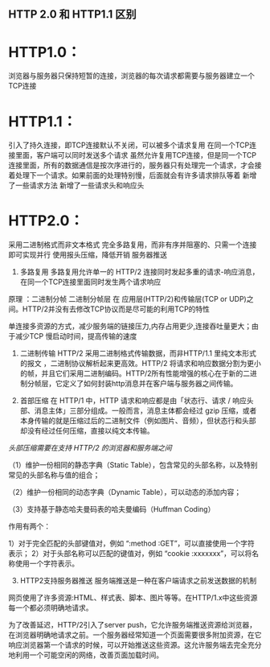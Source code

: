 ## HTTP 2.0 和 HTTP1.1 区别




# HTTP1.0：
浏览器与服务器只保持短暂的连接，浏览器的每次请求都需要与服务器建立一个TCP连接

# HTTP1.1：
引入了持久连接，即TCP连接默认不关闭，可以被多个请求复用
在同一个TCP连接里面，客户端可以同时发送多个请求
虽然允许复用TCP连接，但是同一个TCP连接里面，所有的数据通信是按次序进行的，服务器只有处理完一个请求，才会接着处理下一个请求。如果前面的处理特别慢，后面就会有许多请求排队等着
新增了一些请求方法
新增了一些请求头和响应头

# HTTP2.0：  
采用二进制格式而非文本格式
完全多路复用，而非有序并阻塞的、只需一个连接即可实现并行
使用报头压缩，降低开销
服务器推送











1. 多路复用
多路复用允许单一的 HTTP/2 连接同时发起多重的请求-响应消息，在同一个TCP连接里面同时发生两个请求响应

原理 ：二进制分帧
二进制分帧层 在 应用层(HTTP/2)和传输层(TCP or UDP)之间。HTTP/2并没有去修改TCP协议而是尽可能的利用TCP的特性

单连接多资源的方式，减少服务端的链接压力,内存占用更少,连接吞吐量更大；由于减少TCP 慢启动时间，提高传输的速度

1. 二进制传输
HTTP/2 采用二进制格式传输数据，而非HTTP/1.1 里纯文本形式的报文 ，二进制协议解析起来更高效。HTTP/2 将请求和响应数据分割为更小的帧，并且它们采用二进制编码。HTTP/2所有性能增强的核心在于新的二进制分帧层，它定义了如何封装http消息并在客户端与服务器之间传输。



2. 首部压缩
在 HTTP/1 中，HTTP 请求和响应都是由「状态行、请求 / 响应头部、消息主体」三部分组成。一般而言，消息主体都会经过 gzip 压缩，或者本身传输的就是压缩过后的二进制文件（例如图片、音频），但状态行和头部却没有经过任何压缩，直接以纯文本传输。

*头部压缩需要在支持 HTTP/2 的浏览器和服务端之间*

（1）维护一份相同的静态字典（Static Table），包含常见的头部名称，以及特别常见的头部名称与值的组合；

（2）维护一份相同的动态字典（Dynamic Table），可以动态的添加内容；

（3）支持基于静态哈夫曼码表的哈夫曼编码（Huffman Coding）

作用有两个：

1）对于完全匹配的头部键值对，例如 “:method :GET”，可以直接使用一个字符表示；
2）对于头部名称可以匹配的键值对，例如 “cookie :xxxxxxx”，可以将名称使用一个字符表示。

3. HTTP2支持服务器推送
服务端推送是一种在客户端请求之前发送数据的机制

网页使用了许多资源:HTML、样式表、脚本、图片等等。在HTTP/1.x中这些资源每一个都必须明确地请求。 

为了改善延迟，HTTP/2引入了server push，它允许服务端推送资源给浏览器，在浏览器明确地请求之前。一个服务器经常知道一个页面需要很多附加资源，在它响应浏览器第一个请求的时候，可以开始推送这些资源。这允许服务端去完全充分地利用一个可能空闲的网络，改善页面加载时间。




